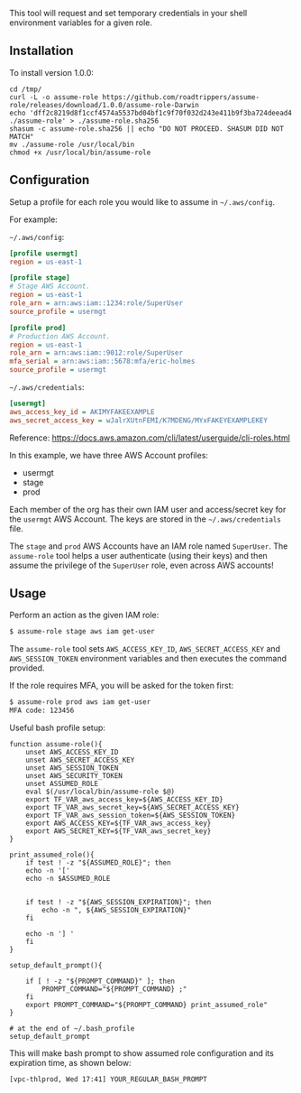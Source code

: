 This tool will request and set temporary credentials in your shell environment variables for a given role.

## Installation

To install version 1.0.0:
```
cd /tmp/
curl -L -o assume-role https://github.com/roadtrippers/assume-role/releases/download/1.0.0/assume-role-Darwin
echo 'dff2c8219d8f1ccf4574a5537bd04bf1c9f70f032d243e411b9f3ba724deead4  ./assume-role' > ./assume-role.sha256
shasum -c assume-role.sha256 || echo "DO NOT PROCEED. SHASUM DID NOT MATCH"
mv ./assume-role /usr/local/bin
chmod +x /usr/local/bin/assume-role
```

## Configuration

Setup a profile for each role you would like to assume in `~/.aws/config`.

For example:

`~/.aws/config`:

```ini
[profile usermgt]
region = us-east-1

[profile stage]
# Stage AWS Account.
region = us-east-1
role_arn = arn:aws:iam::1234:role/SuperUser
source_profile = usermgt

[profile prod]
# Production AWS Account.
region = us-east-1
role_arn = arn:aws:iam::9012:role/SuperUser
mfa_serial = arn:aws:iam::5678:mfa/eric-holmes
source_profile = usermgt
```

`~/.aws/credentials`:

```ini
[usermgt]
aws_access_key_id = AKIMYFAKEEXAMPLE
aws_secret_access_key = wJalrXUtnFEMI/K7MDENG/MYxFAKEYEXAMPLEKEY
```

Reference: https://docs.aws.amazon.com/cli/latest/userguide/cli-roles.html

In this example, we have three AWS Account profiles:

 * usermgt
 * stage
 * prod

Each member of the org has their own IAM user and access/secret key for the `usermgt` AWS Account.
The keys are stored in the `~/.aws/credentials` file.

The `stage` and `prod` AWS Accounts have an IAM role named `SuperUser`.
The `assume-role` tool helps a user authenticate (using their keys) and then assume the privilege of the `SuperUser` role, even across AWS accounts!

## Usage

Perform an action as the given IAM role:

```bash
$ assume-role stage aws iam get-user
```

The `assume-role` tool sets `AWS_ACCESS_KEY_ID`, `AWS_SECRET_ACCESS_KEY` and `AWS_SESSION_TOKEN` environment variables and then executes the command provided.

If the role requires MFA, you will be asked for the token first:

```bash
$ assume-role prod aws iam get-user
MFA code: 123456
```

Useful bash profile setup:
```
function assume-role(){
    unset AWS_ACCESS_KEY_ID
    unset AWS_SECRET_ACCESS_KEY
    unset AWS_SESSION_TOKEN
    unset AWS_SECURITY_TOKEN
    unset ASSUMED_ROLE
    eval $(/usr/local/bin/assume-role $@)
    export TF_VAR_aws_access_key=${AWS_ACCESS_KEY_ID}
    export TF_VAR_aws_secret_key=${AWS_SECRET_ACCESS_KEY}
    export TF_VAR_aws_session_token=${AWS_SESSION_TOKEN}
    export AWS_ACCESS_KEY=${TF_VAR_aws_access_key}
    export AWS_SECRET_KEY=${TF_VAR_aws_secret_key}
}

print_assumed_role(){
    if test ! -z "${ASSUMED_ROLE}"; then
	echo -n '['
	echo -n $ASSUMED_ROLE


	if test ! -z "${AWS_SESSION_EXPIRATION}"; then
	    echo -n ", ${AWS_SESSION_EXPIRATION}"
	fi

	echo -n '] '
    fi
}

setup_default_prompt(){

    if [ ! -z "${PROMPT_COMMAND}" ]; then
        PROMPT_COMMAND="${PROMPT_COMMAND} ;"
    fi
    export PROMPT_COMMAND="${PROMPT_COMMAND} print_assumed_role"
}

# at the end of ~/.bash_profile
setup_default_prompt
```

This will make bash prompt to show assumed role configuration
and its expiration time, as shown below:

```
[vpc-thlprod, Wed 17:41] YOUR_REGULAR_BASH_PROMPT
```
